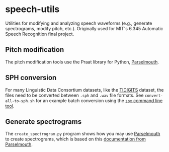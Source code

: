 # speech-utils
Utilities for modifying and analyzing speech waveforms (e.g., generate spectrograms, modify pitch, etc.). Originally used for MIT's 6.345 Automatic Speech Recognition final project.

## Pitch modification
The pitch modification tools use the Praat library for Python, [Parselmouth](https://github.com/YannickJadoul/Parselmouth).

## SPH conversion
For many Linguistic Data Consortium datasets, like the [TIDIGITS](https://catalog.ldc.upenn.edu/LDC93S10) dataset, the files need to be converted between `.sph` and `.wav` file formats. See `convert-all-to-sph.sh` for an example batch conversion using the [`sox` command line tool](http://sox.sourceforge.net/sox.html).

## Generate spectrograms
The `create_spectrogram.py` program shows how you may use [Parselmouth](https://github.com/YannickJadoul/Parselmouth) to create spectrograms, which is based on this [documentation from Parselmouth](https://parselmouth.readthedocs.io/en/stable/examples/plotting.html).
